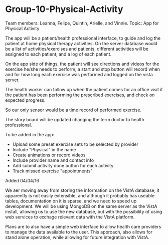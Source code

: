 # Group-10-Physical-Activity
Team members: Leanna, Felipe, Quintin, Arielle, and Vinnie. Topic: App for Physical Activity


The app will be a patient/health professional interface, to guide and log the patient at home physical therapy activities. On the server database would be a list of activities/exercises and patients, different activities will be assigned to each patient, and a log of each patient.

On the app side of things, the patient will see directions and videos for the exercise he/she needs to perform, a start and stop button will record when and for how long each exercise was performed and logged on the vista server.

The health worker can follow up when the patient comes for an office visit if the patient has been performing the prescribed exercises, and check on expected progress.

So our only sensor would be a time record of performed exercise.

The story board will be updated changing the term doctor to health professional.


To be added in the app:
- Upload some preset exercise sets to be selected by provider
- Include "Physical" in the name
- Create animations or record videos
- Include provider name and contact info
- Add submit activity done button for each activity
- Track missed exercise "appointments" 

Added 04/04/16	

We aer moving away from storing the information on the VistA database, it apparently is not easily extensible, and although it probably has useable tables, documentation on it is sparse, and we need to speed up development.
We will be using MongoDB on the same server as the VistA install, allowing us to use the new database, but with the possibility of using web services to exchage relevant data with the VistA platform. 

Plans are to also have a simple web interface to allow health care providers to manage the data available to the user.
This approach, also allows for stand alone operation, while allowing for future integration with VistA.


